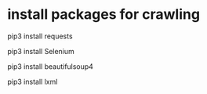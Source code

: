 # install packages for crawling

pip3 install requests

pip3 install Selenium

pip3 install beautifulsoup4

pip3 install lxml